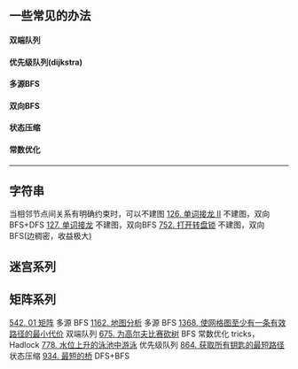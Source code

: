 
## 一些常见的办法
#### 双端队列
#### 优先级队列(dijkstra)
#### 多源BFS
#### 双向BFS
#### 状态压缩
#### 常数优化

---

## 字符串
当相邻节点间关系有明确约束时，可以不建图
[126. 单词接龙 II](https://leetcode-cn.com/problems/word-ladder-ii/) 不建图，双向BFS+DFS
[127. 单词接龙](https://leetcode-cn.com/problems/word-ladder/) 不建图，双向BFS
[752. 打开转盘锁](https://leetcode-cn.com/problems/open-the-lock/) 不建图，双向BFS(边稠密，收益极大)

## 迷宫系列

## 矩阵系列
[542. 01 矩阵](https://leetcode-cn.com/problems/01-matrix/) 多源 BFS
[1162. 地图分析](https://leetcode-cn.com/problems/as-far-from-land-as-possible/) 多源 BFS
[1368. 使网格图至少有一条有效路径的最小代价](https://leetcode-cn.com/problems/minimum-cost-to-make-at-least-one-valid-path-in-a-grid/) 双端队列
[675. 为高尔夫比赛砍树](https://leetcode-cn.com/problems/cut-off-trees-for-golf-event/) BFS 常数优化 tricks，Hadlock
[778. 水位上升的泳池中游泳](https://leetcode-cn.com/problems/swim-in-rising-water/) 优先级队列
[864. 获取所有钥匙的最短路径](https://leetcode-cn.com/problems/shortest-path-to-get-all-keys/) 状态压缩
[934. 最短的桥](https://leetcode-cn.com/problems/shortest-bridge/) DFS+BFS

